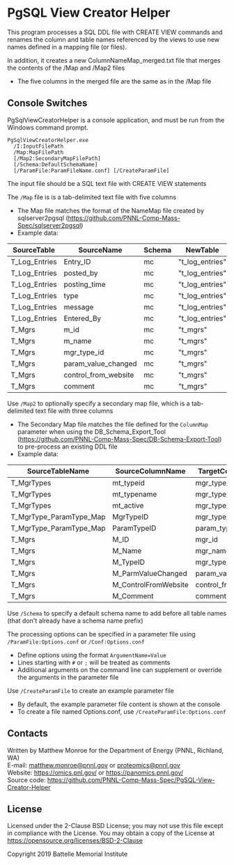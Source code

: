 # PgSQL View Creator Helper

This program processes a SQL DDL file with CREATE VIEW commands and renames the
column and table names referenced by the views to use new names defined in a
mapping file (or files).

In addition, it creates a new ColumnNameMap_merged.txt file that merges the contents of the /Map and /Map2 files
* The five columns in the merged file are the same as in the /Map file

## Console Switches

PgSqlViewCreatorHelper is a console application, and must be run from the Windows command prompt.

```
PgSqlViewCreatorHelper.exe
  /I:InputFilePath
  /Map:MapFilePath
  [/Map2:SecondaryMapFilePath]
  [/Schema:DefaultSchemaName]
  [/ParamFile:ParamFileName.conf] [/CreateParamFile]
```

The input file should be a SQL text file with CREATE VIEW statements

The `/Map` file is is a tab-delimited text file with five columns
* The Map file matches the format of the NameMap file created by sqlserver2pgsql (https://github.com/PNNL-Comp-Mass-Spec/sqlserver2pgsql)
* Example data:

| SourceTable   | SourceName           | Schema | NewTable        | NewName                 |
|---------------|----------------------|--------|-----------------|-------------------------|
| T_Log_Entries | Entry_ID             | mc     | "t_log_entries" | "entry_id"              |
| T_Log_Entries | posted_by            | mc     | "t_log_entries" | "posted_by"             |
| T_Log_Entries | posting_time         | mc     | "t_log_entries" | "posting_time"          |
| T_Log_Entries | type                 | mc     | "t_log_entries" | "type"                  |
| T_Log_Entries | message              | mc     | "t_log_entries" | "message"               |
| T_Log_Entries | Entered_By           | mc     | "t_log_entries" | "entered_by"            |
| T_Mgrs        | m_id                 | mc     | "t_mgrs"        | "mgr_id"                  |
| T_Mgrs        | m_name               | mc     | "t_mgrs"        | "mgr_name"                |
| T_Mgrs        | mgr_type_id          | mc     | "t_mgrs"        | "mgr_type_id"           |
| T_Mgrs        | param_value_changed  | mc     | "t_mgrs"        | "param_value_changed"   |
| T_Mgrs        | control_from_website | mc     | "t_mgrs"        | "control_from_website"  |
| T_Mgrs        | comment              | mc     | "t_mgrs"        | "comment"               |


Use `/Map2` to optionally specify a secondary map file, which is a tab-delimited text file with three columns
* The Secondary Map file matches the file defined for the `ColumnMap` parameter when using the DB_Schema_Export_Tool (https://github.com/PNNL-Comp-Mass-Spec/DB-Schema-Export-Tool) to pre-process an existing DDL file
* Example data:

| SourceTableName         | SourceColumnName     | TargetColumnName     |
|-------------------------|----------------------|----------------------|
| T_MgrTypes              | mt_typeid            | mgr_type_id          |
| T_MgrTypes              | mt_typename          | mgr_type_name        |
| T_MgrTypes              | mt_active            | mgr_type_active      |
| T_MgrType_ParamType_Map | MgrTypeID            | mgr_type_id          |
| T_MgrType_ParamType_Map | ParamTypeID          | param_type_id        |
| T_Mgrs                  | M_ID                 | mgr_id               |
| T_Mgrs                  | M_Name               | mgr_name             |
| T_Mgrs                  | M_TypeID             | mgr_type_id          |
| T_Mgrs                  | M_ParmValueChanged   | param_value_changed  |
| T_Mgrs                  | M_ControlFromWebsite | control_from_website |
| T_Mgrs                  | M_Comment            | comment              |


Use `/Schema` to specify a default schema name to add before all table names (that don't already have a schema name prefix)

The processing options can be specified in a parameter file using `/ParamFile:Options.conf` or `/Conf:Options.conf`
* Define options using the format `ArgumentName=Value`
* Lines starting with `#` or `;` will be treated as comments
* Additional arguments on the command line can supplement or override the arguments in the parameter file

Use `/CreateParamFile` to create an example parameter file
* By default, the example parameter file content is shown at the console
* To create a file named Options.conf, use `/CreateParamFile:Options.conf`

## Contacts

Written by Matthew Monroe for the Department of Energy (PNNL, Richland, WA) \
E-mail: matthew.monroe@pnnl.gov or proteomics@pnnl.gov\
Website: https://omics.pnl.gov/ or https://panomics.pnnl.gov/ \
Source code: https://github.com/PNNL-Comp-Mass-Spec/PgSQL-View-Creator-Helper

## License

Licensed under the 2-Clause BSD License; you may not use this file except
in compliance with the License.  You may obtain a copy of the License at
https://opensource.org/licenses/BSD-2-Clause

Copyright 2019 Battelle Memorial Institute


